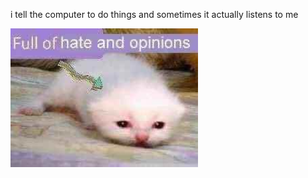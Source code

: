 i tell the computer to do things and sometimes it actually listens to me
<!--START_SECTION:update_image-->
<img src=https://raw.githubusercontent.com/sneakykestrel/sneakykestrel/main/.github/images/full-of-hate-and-opinions.jpg height="" width="300" align=left alt=kitty />
<!--END_SECTION:update_image-->

